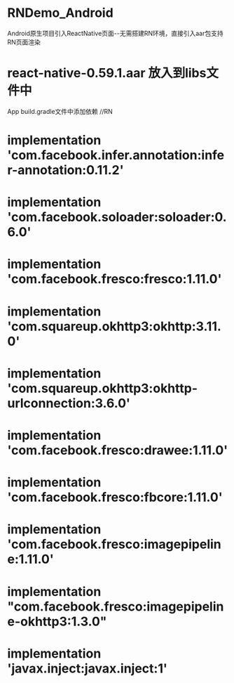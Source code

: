 # RNDemo_Android
Android原生项目引入ReactNative页面--无需搭建RN环境，直接引入aar包支持RN页面渲染

# react-native-0.59.1.aar 放入到libs文件中

App build.gradle文件中添加依赖
//RN
   # implementation 'com.facebook.infer.annotation:infer-annotation:0.11.2'
   # implementation 'com.facebook.soloader:soloader:0.6.0'
   # implementation 'com.facebook.fresco:fresco:1.11.0'
   # implementation 'com.squareup.okhttp3:okhttp:3.11.0'
   # implementation 'com.squareup.okhttp3:okhttp-urlconnection:3.6.0'
   # implementation 'com.facebook.fresco:drawee:1.11.0'
   # implementation 'com.facebook.fresco:fbcore:1.11.0'
   # implementation 'com.facebook.fresco:imagepipeline:1.11.0'
   # implementation "com.facebook.fresco:imagepipeline-okhttp3:1.3.0"
   # implementation 'javax.inject:javax.inject:1'
